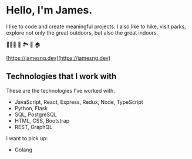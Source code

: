 # Hello, I'm James.

I like to code  and create meaningful projects. I also like to hike, visit parks, explore not only the great outdoors, but also the great indoors. 

👨🏻‍💻 🥾 🏞 🌲 🏠

[https://jamesng.dev](https://jamesng.dev)

## Technologies that I work with

These are the technologies I've worked with.
* JavaScript, React, Express, Redux, Node, TypeScript
* Python, Flask 
* SQL, PostgreSQL 
* HTML, CSS, Bootstrap 
* REST, GraphQL

I want to pick up: 
* Golang
